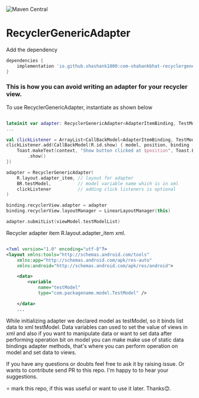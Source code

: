 ![Maven Central](https://img.shields.io/maven-central/v/io.github.shashank1800/com-shahankbhat-recyclergenericadapter?style=plastic)

# RecyclerGenericAdapter

Add the dependency
```gradle
dependencies {
	implementation 'io.github.shashank1800:com-shahankbhat-recyclergenericadapter:1.1'
}
 ```
### This is how you can avoid writing an adapter for your recycler view.
To use RecyclerGenericAdapter, instantiate as shown below 

```kotlin

lateinit var adapter: RecyclerGenericAdapter<AdapterItemBinding, TestModel>
...

val clickListener = ArrayList<CallBackModel<AdapterItemBinding, TestModel>>()
clickListener.add(CallBackModel(R.id.show) { model, position, binding ->
    Toast.makeText(context, "Show button clicked at $position", Toast.LENGTH_SHORT)
        .show()
})

adapter = RecyclerGenericAdapter(
    R.layout.adapter_item, // layout for adapter
    BR.testModel,          // model variable name which is in xml
    clickListener          // adding click listeners is optional
)

binding.recyclerView.adapter = adapter
binding.recyclerView.layoutManager = LinearLayoutManager(this)

adapter.submitList(viewModel.testModelList)

```

Recycler adapter item R.layout.adapter_item xml.
```xml

<?xml version="1.0" encoding="utf-8"?>
<layout xmlns:tools="http://schemas.android.com/tools"
    xmlns:app="http://schemas.android.com/apk/res-auto"
    xmlns:android="http://schemas.android.com/apk/res/android">

    <data>
        <variable
            name="testModel"
            type="com.packagename.model.TestModel" />

    </data>
    ...
  ```
  
  While initializing adapter we declared model as testModel, so it binds list 
data to xml testModel. Data variables can used to set the value of views in xml
and also if you want to manipulate data or want to set data after performing 
operation bit on model you can make make use of static data bindings adapter 
methods, that's where you can perform operation on model and set data to views.

If you have any questions or doubts feel free to ask it by raising issue.
Or wants to contribute send PR to this repo. 
I'm happy to to hear your suggestions.

⭐ mark this repo, if this was useful or want to use it later. Thanks😊.
    
